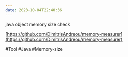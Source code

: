 ```yaml
---
date: 2023-10-04T22:40:36
---
```

java object memory size check

[https://github.com/DimitrisAndreou/memory-measurer](https://github.com/DimitrisAndreou/memory-measurer)

#Tool 
#Java 
#Memory-size